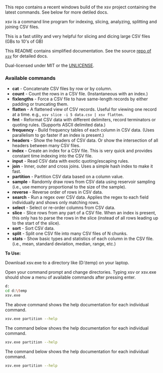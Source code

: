 
This repo contains a recent windows build of the xsv project containing the latest commands. See below for more detiled docs.

xsv is a command line program for indexing, slicing, analyzing, splitting
and joining CSV files.

This is a fast utility and very helpful for slicing and dicing large CSV files (GBs to 10's of GB)

This README contains simplified documentation. See the source
[repo of `xsv`](https://github.com/BurntSushi/xsv) for detailed docs.

Dual-licensed under MIT or the [UNLICENSE](https://unlicense.org).


### Available commands

* **cat** - Concatenate CSV files by row or by column.
* **count** - Count the rows in a CSV file. (Instantaneous with an index.)
* **fixlengths** - Force a CSV file to have same-length records by either
  padding or truncating them.
* **flatten** - A flattened view of CSV records. Useful for viewing one record
  at a time. e.g., `xsv slice -i 5 data.csv | xsv flatten`.
* **fmt** - Reformat CSV data with different delimiters, record terminators
  or quoting rules. (Supports ASCII delimited data.)
* **frequency** - Build frequency tables of each column in CSV data. (Uses
  parallelism to go faster if an index is present.)
* **headers** - Show the headers of CSV data. Or show the intersection of all
  headers between many CSV files.
* **index** - Create an index for a CSV file. This is very quick and provides
  constant time indexing into the CSV file.
* **input** - Read CSV data with exotic quoting/escaping rules.
* **join** - Inner, outer and cross joins. Uses a simple hash index to make it
  fast.
* **partition** - Partition CSV data based on a column value.
* **sample** - Randomly draw rows from CSV data using reservoir sampling (i.e.,
  use memory proportional to the size of the sample).
* **reverse** - Reverse order of rows in CSV data.
* **search** - Run a regex over CSV data. Applies the regex to each field
  individually and shows only matching rows.
* **select** - Select or re-order columns from CSV data.
* **slice** - Slice rows from any part of a CSV file. When an index is present,
  this only has to parse the rows in the slice (instead of all rows leading up
  to the start of the slice).
* **sort** - Sort CSV data.
* **split** - Split one CSV file into many CSV files of N chunks.
* **stats** - Show basic types and statistics of each column in the CSV file.
  (i.e., mean, standard deviation, median, range, etc.)

**To Use:**

Download xsv.exe to a directory like (D:\temp) on your laptop. 

Open your command prompt and change directories. Typing xsv or xsv.exe should show a menu of available commands after pressing enter.
```bash
d:
cd d:\temp
xsv.exe
```

The above command shows the help documentation for each individual command.
```bash
xsv.exe partition --help
```

The command below shows the help documentation for each individual command.
```bash
xsv.exe partition --help
```

The command below shows the help documentation for each individual command.
```bash
xsv.exe partition --help
```


